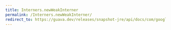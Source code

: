 ```yaml
---
title: Interners.newWeakInterner
permalink: /Interners.newWeakInterner/
redirect_to: https://guava.dev/releases/snapshot-jre/api/docs/com/google/common/collect/Interners.html#newWeakInterner--
---
```

